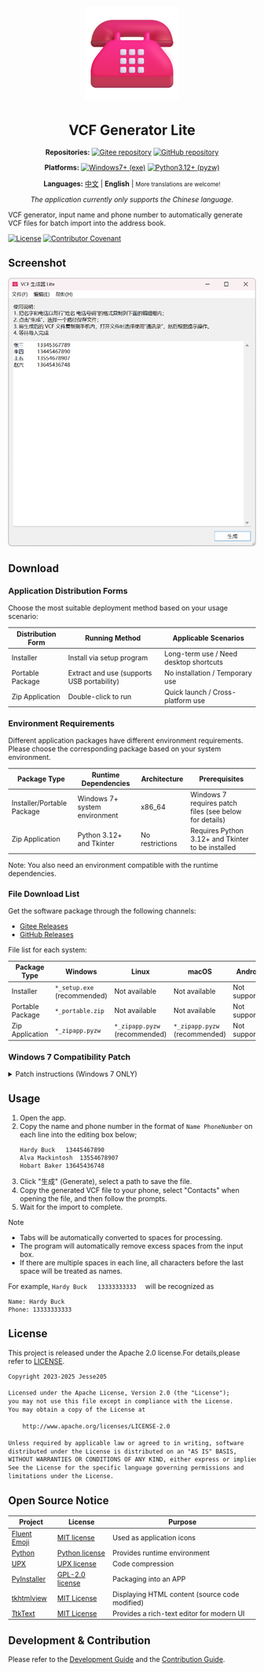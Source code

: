 <div align="center">
<img src="./docs/images/icon.png" width="192" alt="App icon" />

# VCF Generator Lite

**Repositories:**
[![Gitee repository](https://img.shields.io/badge/Gitee-repository-C71D23?logo=gitee)][RepositoryOnGitee]
[![GitHub repository](https://img.shields.io/badge/GitHub-repository-0969da?logo=github)][RepositoryOnGithub]

**Platforms:**
[![Windows7+ (exe)](https://img.shields.io/badge/Windows_7+-exe-0078D4?logo=windows)][ReleaseOnGitee]
[![Python3.12+ (pyzw)](https://img.shields.io/badge/Python_3.12+-pyzw-3776AB?logo=python&logoColor=f5f5f5)][ReleaseOnGitee]

**Languages:**
[中文](./README.zh.md) |
**English** |
<small>More translations are welcome!</small>

_The application currently only supports the Chinese language._

</div>

VCF generator, input name and phone number to automatically generate VCF files for batch import into the address book.

[![License](https://img.shields.io/github/license/HelloTool/VCFGeneratorLiteForTkinter)](./LICENSE)
[![Contributor Covenant](https://img.shields.io/badge/Contributor%20Covenant-2.1-4baaaa.svg)](./CODE_OF_CONDUCT.md)

## Screenshot

<img src="./docs/images/screenshots/Snipaste_2025-02-08_10-30-21.png" width="600" alt="Snipaste_2025-02-08_10-30-21.png" />

## Download

### Application Distribution Forms

Choose the most suitable deployment method based on your usage scenario:

| Distribution Form | Running Method                             | Applicable Scenarios                   |
| ----------------- | ------------------------------------------ | -------------------------------------- |
| Installer         | Install via setup program                  | Long-term use / Need desktop shortcuts |
| Portable Package  | Extract and use (supports USB portability) | No installation / Temporary use        |
| Zip Application   | Double-click to run                        | Quick launch / Cross-platform use      |

### Environment Requirements

Different application packages have different environment requirements. Please choose the corresponding package based on your system environment.

| Package Type               | Runtime Dependencies          | Architecture    | Prerequisites                                          |
| -------------------------- | ----------------------------- | --------------- | ------------------------------------------------------ |
| Installer/Portable Package | Windows 7+ system environment | x86_64          | Windows 7 requires patch files (see below for details) |
| Zip Application            | Python 3.12+ and Tkinter      | No restrictions | Requires Python 3.12+ and Tkinter to be installed      |

Note: You also need an environment compatible with the runtime dependencies.

### File Download List

Get the software package through the following channels:

- [Gitee Releases][ReleaseOnGitee]
- [GitHub Releases][ReleaseOnGithub]

File list for each system:

| Package Type     | Windows                     | Linux                         | macOS                         | Android       |
| ---------------- | --------------------------- | ----------------------------- | ----------------------------- | ------------- |
| Installer        | `*_setup.exe` (recommended) | Not available                 | Not available                 | Not supported |
| Portable Package | `*_portable.zip`            | Not available                 | Not available                 | Not supported |
| Zip Application  | `*_zipapp.pyzw`             | `*_zipapp.pyzw` (recommended) | `*_zipapp.pyzw` (recommended) | Not supported |

### Windows 7 Compatibility Patch

<details>
<summary>Patch instructions (Windows 7 ONLY)</summary>

1. **Download Python embed package** from [PythonWin7][PythonWin7RepositoryOnGithub]:
   - `python-3.13.2-embed-amd64.zip`
2. **Extract required DLLs**:
   - `python313.dll`
   - `api-ms-win-core-path-l1-1-0.dll`
3. **Apply patch**:
   1. Complete software installation
   2. Navigate to `_internal` folder in installation directory
   3. Replace existing files with the extracted DLLs

</details>

## Usage

1. Open the app.
2. Copy the name and phone number in the format of `Name PhoneNumber` on each line into the editing box below;
   ```text
   Hardy Buck	13445467890
   Alva Mackintosh	13554678907
   Hobart Baker	13645436748
   ```
3. Click "生成" (Generate), select a path to save the file.
4. Copy the generated VCF file to your phone, select "Contacts" when opening the file, and then follow the prompts.
5. Wait for the import to complete.

> [!NOTE]
>
> - Tabs will be automatically converted to spaces for processing.
> - The program will automatically remove excess spaces from the input box.
> - If there are multiple spaces in each line, all characters before the last space will be treated as names.
>
> For example, ` Hardy Buck   13333333333   ` will be recognized as
>
> ```text
> Name: Hardy Buck
> Phone: 13333333333
> ```

## License

This project is released under the Apache 2.0 license.For details,please refer to [LICENSE](./LICENSE).

```txt
Copyright 2023-2025 Jesse205

Licensed under the Apache License, Version 2.0 (the "License");
you may not use this file except in compliance with the License.
You may obtain a copy of the License at

    http://www.apache.org/licenses/LICENSE-2.0

Unless required by applicable law or agreed to in writing, software
distributed under the License is distributed on an "AS IS" BASIS,
WITHOUT WARRANTIES OR CONDITIONS OF ANY KIND, either express or implied.
See the License for the specific language governing permissions and
limitations under the License.
```

## Open Source Notice

| Project                               | License                               | Purpose                                        |
| ------------------------------------- | ------------------------------------- | ---------------------------------------------- |
| [Fluent Emoji][FluentEmojiRepository] | [MIT license][FluentEmojiLicense]     | Used as application icons                      |
| [Python][CPythonRepository]           | [Python license][CPythonLicense]      | Provides runtime environment                   |
| [UPX][UPXRepository]                  | [UPX license][UPXLicense]             | Code compression                               |
| [PyInstaller][PyInstallerRepository]  | [GPL-2.0 license][PyInstallerLicense] | Packaging into an APP                          |
| [tkhtmlview][TkhtmlviewRepository]    | [MIT License][TkhtmlviewLicense]      | Displaying HTML content (source code modified) |
| [TtkText][TtkTextRepository]          | [MIT License][TtkTextLicense]         | Provides a rich-text editor for modern UI      |

## Development & Contribution

Please refer to the [Development Guide](./docs/dev/README.md) and the [Contribution Guide](./CONTRIBUTING.zh.md).

[RepositoryOnGitee]: https://gitee.com/HelloTool/VCFGeneratorLiteForTkinter/
[RepositoryOnGithub]: https://github.com/HelloTool/VCFGeneratorLiteForTkinter/
[ReleaseOnGitee]: https://gitee.com/HelloTool/VCFGeneratorLiteForTkinter/releases/latest
[ReleaseOnGithub]: https://github.com/HelloTool/VCFGeneratorLiteForTkinter/releases/latest
[PythonWin7RepositoryOnGithub]: https://github.com/adang1345/PythonWin7

[FluentEmojiRepository]: https://github.com/microsoft/fluentui-emoji
[FluentEmojiLicense]: https://github.com/microsoft/fluentui-emoji/blob/main/LICENSE
[PythonHomepage]: https://www.python.org/
[CPythonRepository]: https://github.com/python/cpython
[CPythonLicense]: https://docs.python.org/3/license.html
[UPXRepository]: https://github.com/upx/upx
[UPXLicense]: https://github.com/upx/upx/blob/devel/LICENSE
[PyInstallerRepository]: https://github.com/pyinstaller/pyinstaller
[PyInstallerLicense]: https://pyinstaller.org/en/stable/license.html
[TkhtmlviewRepository]: https://github.com/bauripalash/tkhtmlview
[TkhtmlviewLicense]: https://github.com/bauripalash/tkhtmlview/blob/main/LICENSE
[TtkTextRepository]: https://github.com/Jesse205/TtkText
[TtkTextLicense]: https://github.com/Jesse205/TtkText/blob/main/LICENSE
